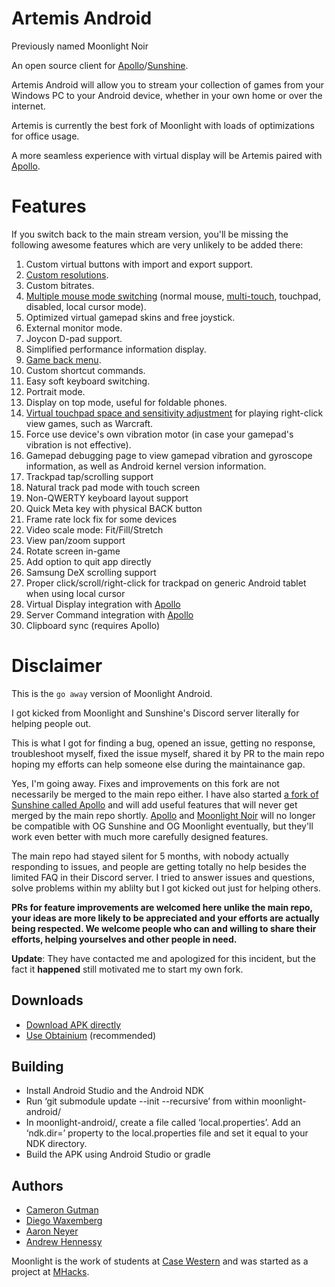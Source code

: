 # Artemis Android
 
Previously named Moonlight Noir

An open source client for [Apollo](https://github.com/ClassicOldSong/Apollo)/[Sunshine](https://github.com/LizardByte/Sunshine). 

Artemis Android will allow you to stream your collection of games from your Windows PC to your Android device,
whether in your own home or over the internet.

Artemis is currently the best fork of Moonlight with loads of optimizations for office usage.

A more seamless experience with virtual display will be Artemis paired with [Apollo](https://github.com/ClassicOldSong/Apollo).

# Features

If you switch back to the main stream version, you'll be missing the following awesome features which are very unlikely to be added there:

1. Custom virtual buttons with import and export support.
2. [Custom resolutions](https://github.com/moonlight-stream/moonlight-android/pull/1349).
3. Custom bitrates.
4. [Multiple mouse mode switching](https://github.com/moonlight-stream/moonlight-android/pull/1304) (normal mouse, [multi-touch](https://github.com/moonlight-stream/moonlight-android/pull/1364), touchpad, disabled, local cursor mode).
5. Optimized virtual gamepad skins and free joystick.
6. External monitor mode.
7. Joycon D-pad support.
8. Simplified performance information display.
9. [Game back menu](https://github.com/moonlight-stream/moonlight-android/pull/1171).
10. Custom shortcut commands.
11. Easy soft keyboard switching.
12. Portrait mode.
13. Display on top mode, useful for foldable phones.
14. [Virtual touchpad space and sensitivity adjustment](https://github.com/moonlight-stream/moonlight-android/issues/1348#issuecomment-2236344729) for playing right-click view games, such as Warcraft.
15. Force use device's own vibration motor (in case your gamepad's vibration is not effective).
16. Gamepad debugging page to view gamepad vibration and gyroscope information, as well as Android kernel version information.
17. Trackpad tap/scrolling support
18. Natural track pad mode with touch screen
19. Non-QWERTY keyboard layout support
20. Quick Meta key with physical BACK button
21. Frame rate lock fix for some devices
22. Video scale mode: Fit/Fill/Stretch
23. View pan/zoom support
24. Rotate screen in-game
25. Add option to quit app directly
26. Samsung DeX scrolling support
27. Proper click/scroll/right-click for trackpad on generic Android tablet when using local cursor
28. Virtual Display integration with [Apollo](https://github.com/ClassicOldSong/Apollo)
29. Server Command integration with [Apollo](https://github.com/ClassicOldSong/Apollo)
30. Clipboard sync (requires Apollo)

# Disclaimer

This is the `go away` version of Moonlight Android.

I got kicked from Moonlight and Sunshine's Discord server literally for helping people out.

This is what I got for finding a bug, opened an issue, getting no response, troubleshoot myself, fixed the issue myself, shared it by PR to the main repo hoping my efforts can help someone else during the maintainance gap.

Yes, I'm going away. Fixes and improvements on this fork are not necessarily be merged to the main repo either. I have also started [a fork of Sunshine called Apollo](https://github.com/ClassicOldSong/Apollo) and will add useful features that will never get merged by the main repo shortly. [Apollo](https://github.com/ClassicOldSong/Apollo) and [Moonlight Noir](https://github.com/ClassicOldSong/moonlight-android) will no longer be compatible with OG Sunshine and OG Moonlight eventually, but they'll work even better with much more carefully designed features.

The main repo had stayed silent for 5 months, with nobody actually responding to issues, and people are getting totally no help besides the limited FAQ in their Discord server. I tried to answer issues and questions, solve problems within my ablilty but I got kicked out just for helping others.

**PRs for feature improvements are welcomed here unlike the main repo, your ideas are more likely to be appreciated and your efforts are actually being respected. We welcome people who can and willing to share their efforts, helping yourselves and other people in need.**

**Update**: They have contacted me and apologized for this incident, but the fact it **happened** still motivated me to start my own fork.

## Downloads
* [Download APK directly](https://github.com/ClassicOldSong/moonlight-android/releases)
* [Use Obtainium](https://apps.obtainium.imranr.dev/redirect?r=obtainium://app/%7B%22id%22%3A%22com.limelight.noir%22%2C%22url%22%3A%22https%3A%2F%2Fgithub.com%2FClassicOldSong%2Fmoonlight-android%22%2C%22author%22%3A%22ClassicOldSong%22%2C%22name%22%3A%22Artemis%22%2C%22additionalSettings%22%3A%22%7B%5C%22apkFilterRegEx%5C%22%3A%5C%22nonRoot%5C%22%2C%5C%22matchGroutToUse%5C%22%3A%5C%22%241%5C%22%2C%5C%22versionExtractionRegEx%5C%22%3A%5C%22v(.%2B)%5C%22%7D%22%7D) (recommended)

## Building
* Install Android Studio and the Android NDK
* Run ‘git submodule update --init --recursive’ from within moonlight-android/
* In moonlight-android/, create a file called ‘local.properties’. Add an ‘ndk.dir=’ property to the local.properties file and set it equal to your NDK directory.
* Build the APK using Android Studio or gradle

## Authors

* [Cameron Gutman](https://github.com/cgutman)  
* [Diego Waxemberg](https://github.com/dwaxemberg)  
* [Aaron Neyer](https://github.com/Aaronneyer)  
* [Andrew Hennessy](https://github.com/yetanothername)

Moonlight is the work of students at [Case Western](http://case.edu) and was
started as a project at [MHacks](http://mhacks.org).
